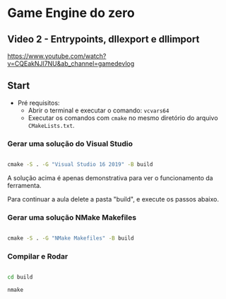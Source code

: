 
# Game Engine do zero 

## Video 2 - Entrypoints, dllexport e dllimport

https://www.youtube.com/watch?v=CQEakNJl7NU&ab_channel=gamedevlog

## Start

- Pré requisitos:
    - Abrir o terminal e executar o comando: `vcvars64`
    - Executar os comandos com `cmake` no mesmo diretório do arquivo `CMakeLists.txt`.

### Gerar uma solução do Visual Studio

```cmd

cmake -S . -G "Visual Studio 16 2019" -B build

```

A solução acima é apenas demonstrativa para ver o funcionamento da ferramenta. 

Para continuar a aula delete a pasta "build", e execute os passos abaixo.

### Gerar uma solução NMake Makefiles

```cmd

cmake -S . -G "NMake Makefiles" -B build

```

### Compilar e Rodar


```cmd

cd build

nmake

```
